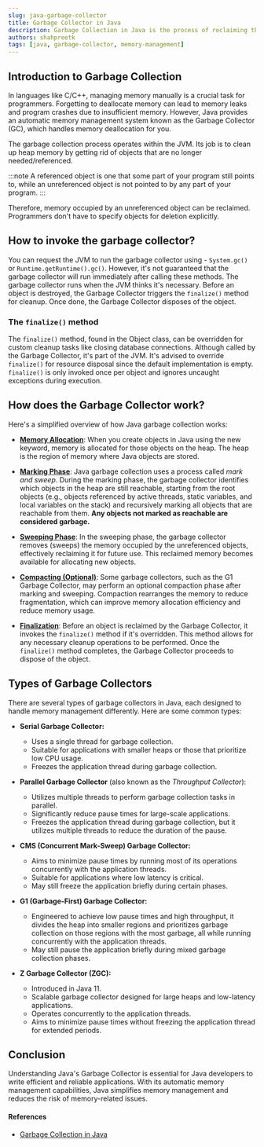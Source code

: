 ```yaml
---
slug: java-garbage-collector
title: Garbage Collector in Java
description: Garbage Collection in Java is the process of reclaiming the runtime unused memory automatically. In this blog, we will learn about the Garbage Collector in Java.
authors: shahpreetk
tags: [java, garbage-collector, memory-management]
---
```


## Introduction to Garbage Collection

In languages like C/C++, managing memory manually is a crucial task for programmers. Forgetting to deallocate memory can lead to memory leaks and program crashes due to insufficient memory. However, Java provides an automatic memory management system known as the Garbage Collector (GC), which handles memory deallocation for you.

<!-- truncate -->

The garbage collection process operates within the JVM. Its job is to clean up heap memory by getting rid of objects that are no longer needed/referenced.

:::note
A referenced object is one that some part of your program still points to, while an unreferenced object is not pointed to by any part of your program.
:::

Therefore, memory occupied by an unreferenced object can be reclaimed. Programmers don't have to specify objects for deletion explicitly.

## How to invoke the garbage collector?

You can request the JVM to run the garbage collector using - `System.gc()` or `Runtime.getRuntime().gc()`. However, it's not guaranteed that the garbage collector will run immediately after calling these methods. The garbage collector runs when the JVM thinks it's necessary.
Before an object is destroyed, the Garbage Collector triggers the `finalize()` method for cleanup. Once done, the Garbage Collector disposes of the object.

### The `finalize()` method

The `finalize()` method, found in the Object class, can be overridden for custom cleanup tasks like closing database connections. Although called by the Garbage Collector, it's part of the JVM. It's advised to override `finalize()` for resource disposal since the default implementation is empty. `finalize()` is only invoked once per object and ignores uncaught exceptions during execution.

## How does the Garbage Collector work?

Here's a simplified overview of how Java garbage collection works:

- <u>**Memory Allocation**</u>: When you create objects in Java using the new keyword, memory is allocated for those objects on the heap. The heap is the region of memory where Java objects are stored.

- <u>**Marking Phase**</u>: Java garbage collection uses a process called *mark and sweep*. During the marking phase, the garbage collector identifies which objects in the heap are still reachable, starting from the root objects (e.g., objects referenced by active threads, static variables, and local variables on the stack) and recursively marking all objects that are reachable from them. **Any objects not marked as reachable are considered garbage.**

- <u>**Sweeping Phase**</u>: In the sweeping phase, the garbage collector removes (sweeps) the memory occupied by the unreferenced objects, effectively reclaiming it for future use. This reclaimed memory becomes available for allocating new objects.

- <u>**Compacting (Optional)**</u>: Some garbage collectors, such as the G1 Garbage Collector, may perform an optional compaction phase after marking and sweeping. Compaction rearranges the memory to reduce fragmentation, which can improve memory allocation efficiency and reduce memory usage.

- <u>**Finalization**</u>: Before an object is reclaimed by the Garbage Collector, it invokes the `finalize()` method if it's overridden. This method allows for any necessary cleanup operations to be performed. Once the `finalize()` method completes, the Garbage Collector proceeds to dispose of the object.

## Types of Garbage Collectors

There are several types of garbage collectors in Java, each designed to handle memory management differently. Here are some common types:

- **Serial Garbage Collector:**
  - Uses a single thread for garbage collection.
  - Suitable for applications with smaller heaps or those that prioritize low CPU usage.
  - Freezes the application thread during garbage collection.

- **Parallel Garbage Collector** (also known as the *Throughput Collector*):
  - Utilizes multiple threads to perform garbage collection tasks in parallel.
  - Significantly reduce pause times for large-scale applications.
  - Freezes the application thread during garbage collection, but it utilizes multiple threads to reduce the duration of the pause.

- **CMS (Concurrent Mark-Sweep) Garbage Collector:**
  - Aims to minimize pause times by running most of its operations concurrently with the application threads.
  - Suitable for applications where low latency is critical.
  - May still freeze the application briefly during certain phases.

- **G1 (Garbage-First) Garbage Collector:**
  - Engineered to achieve low pause times and high throughput, it divides the heap into smaller regions and prioritizes garbage collection on those regions with the most garbage, all while running concurrently with the application threads.
  - May still pause the application briefly during mixed garbage collection phases.

- **Z Garbage Collector (ZGC):**
  - Introduced in Java 11.
  - Scalable garbage collector designed for large heaps and low-latency applications.
  - Operates concurrently to the application threads.
  - Aims to minimize pause times without freezing the application thread for extended periods.

## Conclusion

Understanding Java's Garbage Collector is essential for Java developers to write efficient and reliable applications. With its automatic memory management capabilities, Java simplifies memory management and reduces the risk of memory-related issues.

#### References

- [Garbage Collection in Java](https://www.geeksforgeeks.org/garbage-collection-java/)
